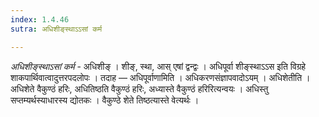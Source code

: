 ```yaml
---
index: 1.4.46
sutra: अधिशीङ्स्थाऽऽसां कर्म

---
```

_अधिशीङ्स्थाऽसां कर्म_ - अधिशीङ् । शीङ्, स्था, आस् एषां द्वन्द्वः । अधिपूर्वा शीङ्स्थाऽऽस इति विग्रहे शाकपार्थिवात्वादुत्तरपदलोपः । तदाह — अधिपूर्वाणामिति । अधिकरणसंज्ञापवादोऽयम् । अधिशेतीति । अधिशेते वैकुण्ठं हरिः, अधितिष्ठति वैकुण्ठं हरिः, अध्यास्ते वैकुण्ठं हरिरित्यन्वयः । अधिस्तु सप्तम्यर्थस्याधारस्य द्योतकः । वैकुण्ठे शेते तिष्ठत्यास्ते वेत्यर्थः ।